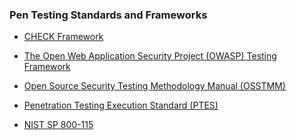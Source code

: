 ### Pen Testing Standards and Frameworks
* <a href="http://www.ncsc.gov.uk/articles/check-fundamental-principles" target="_blank">CHECK Framework</a>

* <a href="http://www.owasp.org/">The Open Web Application Security Project (OWASP) Testing Framework</a>

* <a href="https://www.isecom.org/research.html#content4-9v">Open Source Security Testing Methodology Manual (OSSTMM)</a>

* <a href="http://www.pentest-standard.org/">Penetration Testing Execution Standard (PTES)</a>

* <a href="https://nvlpubs.nist.gov/nistpubs/Legacy/SP/nistspecialpublication800-115.pdf">NIST SP 800-115</a>
